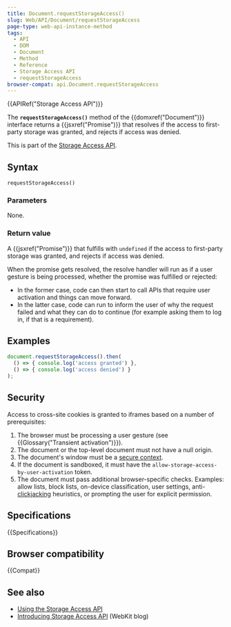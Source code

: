 ```yaml
---
title: Document.requestStorageAccess()
slug: Web/API/Document/requestStorageAccess
page-type: web-api-instance-method
tags:
  - API
  - DOM
  - Document
  - Method
  - Reference
  - Storage Access API
  - requestStorageAccess
browser-compat: api.Document.requestStorageAccess
---
```


{{APIRef("Storage Access API")}}

The **`requestStorageAccess()`** method of the {{domxref("Document")}} interface returns a {{jsxref("Promise")}} that resolves if the access to first-party storage was granted, and rejects if access was denied.

This is part of the [Storage Access API](/en-US/docs/Web/API/Storage_Access_API).

## Syntax

```js-nolint
requestStorageAccess()
```

### Parameters

None.

### Return value

A {{jsxref("Promise")}} that fulfills with `undefined` if the access to first-party storage was granted, and rejects if access was denied.

When the promise gets resolved, the resolve handler will run as if a user gesture is being processed, whether the promise was fulfilled or rejected:

- In the former case, code can then start to call APIs that require user activation and things can move forward.
- In the latter case, code can run to inform the user of why the request failed and what they can do to continue (for example asking them to log in, if that is a requirement).

## Examples

```js
document.requestStorageAccess().then(
  () => { console.log('access granted') },
  () => { console.log('access denied') }
);
```

## Security

Access to cross-site cookies is granted to iframes based on a number of prerequisites:

1. The browser must be processing a user gesture (see {{Glossary("Transient activation")}}).
2. The document or the top-level document must not have a null origin.
3. The document's window must be a [secure context](/en-US/docs/Web/Security/Secure_Contexts).
4. If the document is sandboxed, it must have the `allow-storage-access-by-user-activation` token.
5. The document must pass additional browser-specific checks. Examples: allow lists, block lists, on-device classification, user settings, anti-[clickjacking](/en-US/docs/Glossary/Clickjacking) heuristics, or prompting the user for explicit permission.

## Specifications

{{Specifications}}

## Browser compatibility

{{Compat}}

## See also

- [Using the Storage Access API](/en-US/docs/Web/API/Storage_Access_API/Using)
- [Introducing Storage Access API](https://webkit.org/blog/8124/introducing-storage-access-api/) (WebKit blog)
